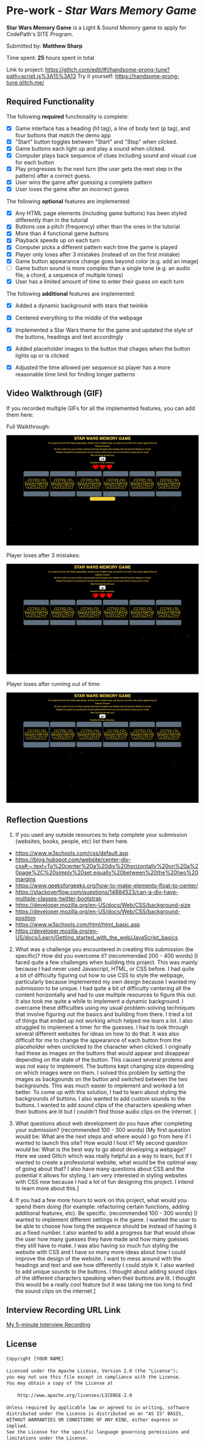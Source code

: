 # Pre-work - *Star Wars Memory Game*

**Star Wars Memory Game** is a Light & Sound Memory game to apply for CodePath's SITE Program. 

Submitted by: **Matthew Sharp**

Time spent: **25** hours spent in total

Link to project: https://glitch.com/edit/#!/handsome-prong-tune?path=script.js%3A15%3A13
Try it yourself: https://handsome-prong-tune.glitch.me/

## Required Functionality

The following **required** functionality is complete:

* [x] Game interface has a heading (h1 tag), a line of body text (p tag), and four buttons that match the demo app
* [x] "Start" button toggles between "Start" and "Stop" when clicked. 
* [x] Game buttons each light up and play a sound when clicked. 
* [x] Computer plays back sequence of clues including sound and visual cue for each button
* [x] Play progresses to the next turn (the user gets the next step in the pattern) after a correct guess. 
* [x] User wins the game after guessing a complete pattern
* [x] User loses the game after an incorrect guess

The following **optional** features are implemented:

* [x] Any HTML page elements (including game buttons) has been styled differently than in the tutorial
* [x] Buttons use a pitch (frequency) other than the ones in the tutorial
* [x] More than 4 functional game buttons
* [x] Playback speeds up on each turn
* [x] Computer picks a different pattern each time the game is played
* [x] Player only loses after 3 mistakes (instead of on the first mistake)
* [x] Game button appearance change goes beyond color (e.g. add an image)
* [ ] Game button sound is more complex than a single tone (e.g. an audio file, a chord, a sequence of multiple tones)
* [x] User has a limited amount of time to enter their guess on each turn

The following **additional** features are implemented:

- [x] Added a dynamic background with stars that twinkle
- [x] Centered everything to the middle of the webpage
- [x] Implemented a Star Wars theme for the game and updated the style of the buttons, headings and text accordingly
- [x] Added placeholder images to the button that chages when the button lights up or is clicked
- [x] Adjusted the time allowed per sequence so player has a more reasonable time limit for finding longer patterns
 



## Video Walkthrough (GIF)

If you recorded multiple GIFs for all the implemented features, you can add them here:

Full Walkthrough:

![](https://github.com/MattSharp05/StarWarsMemoryGame/blob/main/ezgif.com-gif-maker.gif)


Player loses after 3 mistakes:

![](https://github.com/MattSharp05/StarWarsMemoryGame/blob/main/3lives.gif)


Player loses after running out of time:

![](https://github.com/MattSharp05/StarWarsMemoryGame/blob/main/outoftime.gif)



## Reflection Questions
1. If you used any outside resources to help complete your submission (websites, books, people, etc) list them here. 
 - https://www.w3schools.com/css/default.asp
 - https://blog.hubspot.com/website/center-div-css#:~:text=To%20center%20a%20div%20horizontally%20on%20a%20page%2C%20simply%20set,equally%20between%20the%20two%20margins
 - https://www.geeksforgeeks.org/how-to-make-elements-float-to-center/
 - https://stackoverflow.com/questions/14884523/can-a-div-have-multiple-classes-twitter-bootstrap
 - https://developer.mozilla.org/en-US/docs/Web/CSS/background-size
 - https://developer.mozilla.org/en-US/docs/Web/CSS/background-position
 - https://www.w3schools.com/html/html_basic.asp
 - https://developer.mozilla.org/en-US/docs/Learn/Getting_started_with_the_web/JavaScript_basics

2. What was a challenge you encountered in creating this submission (be specific)? How did you overcome it? (recommended 200 - 400 words) 
[I faced quite a few challenges when building this project. This was mainly because I had never used Javascript, HTML, or CSS before. I had quite a bit of difficulty figuring out how to use CSS to style the webpage, particularly because implemented my own design because I wanted my submission to be unique. I had quite a bit of difficulty centering all the content horizontally and had to use multiple resources to figure this out. It also took me quite a while to implement a dynamic background. I overcame these difficulties using my usual problem-solving techniques that involve figuring out the basics and building from there. I tried a lot of things that ended up not working which helped me learn a lot.
I also struggled to implement a timer for the guesses. I had to look through several different websites for ideas on how to do that. It was also difficult for me to change the appearance of each button from the placeholder when unclicked to the character when clicked. I originally had these as images on the buttons that would appear and disappear depending on the state of the button. This caused several prolems and was not easy to implement. The buttons kept changing size depending on which images were on them. I solved this problem by setting the images as backgounds on the button and switched between the two backgrounds. This was much easier to implement and worked a lot better. To come up with this solution, I had to learn about styling the backgrounds of buttons. I also wanted to add custom sounds to the buttons. I wanted to add sound clips of the characters speaking when their buttons are lit but I couldn't find those audio clips on the internet.
]

3. What questions about web development do you have after completing your submission? (recommended 100 - 300 words) 
[My first question would be: What are the next steps and where would I go from here if I wanted to launch this site? How would I host it? My second question would be: What is the best way to go about developing a webpage? Here we used Glitch which was really helpful as a way to learn, but if I wanted to create a professional website, what would be the optimal way of going about that? I also have many questions about CSS and the potential it allows for styling. I am very interested in styling websites with CSS now because I had a lot of fun designing this project. I intend to learn more about this.]

4. If you had a few more hours to work on this project, what would you spend them doing (for example: refactoring certain functions, adding additional features, etc). Be specific. (recommended 100 - 300 words) 
[I wanted to implement different settings in the game. I wanted the user to be able to choose how long the sequence should be instead of having it as a fixed number. I also wanted to add a progress bar that would show the user how many guesses they have made and how many guesses they still have to make. I was also having so much fun styling the website with CSS and I have so many more ideas about how I could improve the design of the website. I want to mess around with the headings and text and see how differently I could style it. I also wanted to add unique sounds to the buttons. I thought about adding sound clips of the different characters speaking when their buttons are lit. I thought this would be a really cool feature but it was taking me too long to find the sound clips on the internet.]



## Interview Recording URL Link

[My 5-minute Interview Recording](https://www.loom.com/share/081a02311fbd4313bc691f334ab7f0fe)


## License

    Copyright [YOUR NAME]

    Licensed under the Apache License, Version 2.0 (the "License");
    you may not use this file except in compliance with the License.
    You may obtain a copy of the License at

        http://www.apache.org/licenses/LICENSE-2.0

    Unless required by applicable law or agreed to in writing, software
    distributed under the License is distributed on an "AS IS" BASIS,
    WITHOUT WARRANTIES OR CONDITIONS OF ANY KIND, either express or implied.
    See the License for the specific language governing permissions and
    limitations under the License.
